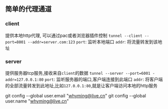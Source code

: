 ## 简单的代理通道

### client
提供本地http代理, 可以通过pac或者浏览器插件控制
`tunnel --client --port=8001 --addr=server.com:123`
`port`: 监听本地端口
`addr`: 将流量转发到该地址

### server
提供服务器tcp服务,接收来自`client`的数据
`tunnel --server --port=6001 -addr=127.0.0.1:80`
`port`: 监听服务器的端口,客户端连接到此端口
`addr`: 将客户端的全部流量转发到此地址,比如`127.0.0.1:80`,就是让客户端访问本地的http服务

  git config --global user.email "whyming@live.cn"
  git config --global user.name "whyming@live.cn"